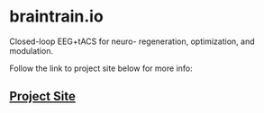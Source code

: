 # braintrain.io
 Closed-loop EEG+tACS for neuro- regeneration, optimization, and modulation.

Follow the link to project site below for more info:
## [Project Site](https://jtabke.github.io/braintrain.io/)